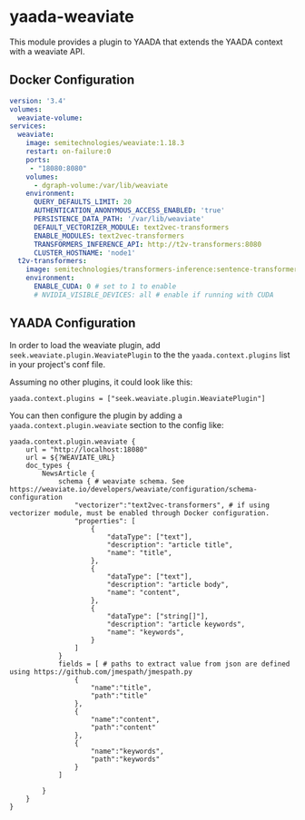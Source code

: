 # yaada-weaviate

This module provides a plugin to YAADA that extends the YAADA context with a weaviate API.


## Docker Configuration

```yaml
version: '3.4'
volumes:
  weaviate-volume:
services:
  weaviate:
    image: semitechnologies/weaviate:1.18.3
    restart: on-failure:0
    ports:
     - "18080:8080"
    volumes:
      - dgraph-volume:/var/lib/weaviate
    environment:
      QUERY_DEFAULTS_LIMIT: 20
      AUTHENTICATION_ANONYMOUS_ACCESS_ENABLED: 'true'
      PERSISTENCE_DATA_PATH: '/var/lib/weaviate'
      DEFAULT_VECTORIZER_MODULE: text2vec-transformers
      ENABLE_MODULES: text2vec-transformers
      TRANSFORMERS_INFERENCE_API: http://t2v-transformers:8080
      CLUSTER_HOSTNAME: 'node1'
  t2v-transformers:
    image: semitechnologies/transformers-inference:sentence-transformers-msmarco-distilroberta-base-v2
    environment:
      ENABLE_CUDA: 0 # set to 1 to enable
      # NVIDIA_VISIBLE_DEVICES: all # enable if running with CUDA
```

## YAADA Configuration
 In order to load the weaviate plugin, add `seek.weaviate.plugin.WeaviatePlugin` to the the `yaada.context.plugins` list in your project's conf file.

Assuming no other plugins, it could look like this:
```
yaada.context.plugins = ["seek.weaviate.plugin.WeaviatePlugin"]
```

You can then configure the plugin by adding a `yaada.context.plugin.weaviate` section to the config like:

```
yaada.context.plugin.weaviate {
    url = "http://localhost:18080"
    url = ${?WEAVIATE_URL}
    doc_types {
        NewsArticle {
            schema { # weaviate schema. See https://weaviate.io/developers/weaviate/configuration/schema-configuration
                "vectorizer":"text2vec-transformers", # if using vectorizer module, must be enabled through Docker configuration. 
                "properties": [
                    {
                        "dataType": ["text"],
                        "description": "article title",
                        "name": "title",
                    },
                    {
                        "dataType": ["text"],
                        "description": "article body",
                        "name": "content",
                    },    
                    {
                        "dataType": ["string[]"],
                        "description": "article keywords",
                        "name": "keywords",
                    }
                ]
            }
            fields = [ # paths to extract value from json are defined using https://github.com/jmespath/jmespath.py
                {
                    "name":"title",
                    "path":"title"
                },
                {
                    "name":"content",
                    "path":"content"
                },
                {
                    "name":"keywords",
                    "path":"keywords"
                }
            ]

        }
    }
}
```